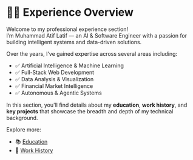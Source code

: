 # 👨‍💼 Experience Overview

Welcome to my professional experience section!  
I’m Muhammad Atif Latif — an AI & Software Engineer with a passion for building intelligent systems and data-driven solutions.

Over the years, I’ve gained expertise across several areas including:

- ✅ Artificial Intelligence & Machine Learning
- ✅ Full-Stack Web Development
- ✅ Data Analysis & Visualization
- ✅ Financial Market Intelligence
- ✅ Autonomous & Agentic Systems

In this section, you'll find details about my **education**, **work history**, and **key projects** that showcase the breadth and depth of my technical background.

Explore more:

- 📚 [Education](education.md)
- 🧠 [Work History](work-history.md)
